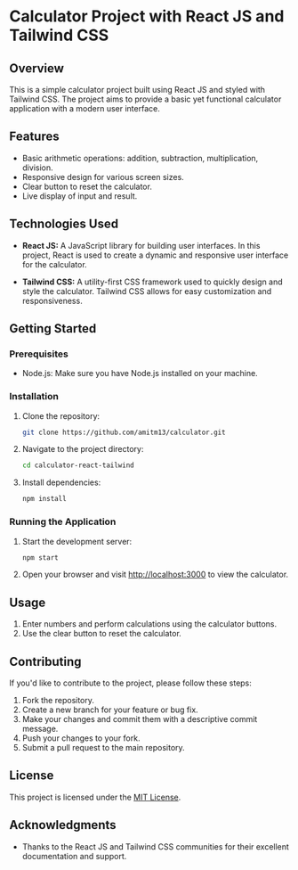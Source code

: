 # Calculator Project with React JS and Tailwind CSS

## Overview

This is a simple calculator project built using React JS and styled with Tailwind CSS. The project aims to provide a basic yet functional calculator application with a modern user interface.

## Features

- Basic arithmetic operations: addition, subtraction, multiplication, division.
- Responsive design for various screen sizes.
- Clear button to reset the calculator.
- Live display of input and result.

## Technologies Used

- **React JS:** A JavaScript library for building user interfaces. In this project, React is used to create a dynamic and responsive user interface for the calculator.

- **Tailwind CSS:** A utility-first CSS framework used to quickly design and style the calculator. Tailwind CSS allows for easy customization and responsiveness.

## Getting Started

### Prerequisites

- Node.js: Make sure you have Node.js installed on your machine.

### Installation

1. Clone the repository:

   ```bash
   git clone https://github.com/amitm13/calculator.git
   ```

2. Navigate to the project directory:

   ```bash
   cd calculator-react-tailwind
   ```

3. Install dependencies:

   ```bash
   npm install
   ```

### Running the Application

1. Start the development server:

   ```bash
   npm start
   ```

2. Open your browser and visit [http://localhost:3000](http://localhost:3000) to view the calculator.

## Usage

1. Enter numbers and perform calculations using the calculator buttons.
2. Use the clear button to reset the calculator.

## Contributing

If you'd like to contribute to the project, please follow these steps:

1. Fork the repository.
2. Create a new branch for your feature or bug fix.
3. Make your changes and commit them with a descriptive commit message.
4. Push your changes to your fork.
5. Submit a pull request to the main repository.

## License

This project is licensed under the [MIT License](LICENSE.md).

## Acknowledgments

- Thanks to the React JS and Tailwind CSS communities for their excellent documentation and support.